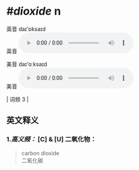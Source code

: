 # ***\#dioxide*** n
英音 daɪ'ɒksaɪd  
英音
<audio src="./media/dioxide-B.aac" controls="controls"></audio>

美音 daɪ'ɑːksaɪd  
美音
<audio src="./media/dioxide .aac" controls="controls"></audio>



| 词频 3 |  

英文释义
---
### 1.*高义频：* **[C] & [U] 二氧化物：**  

 > carbon dioxide  
 > 二氧化碳    


